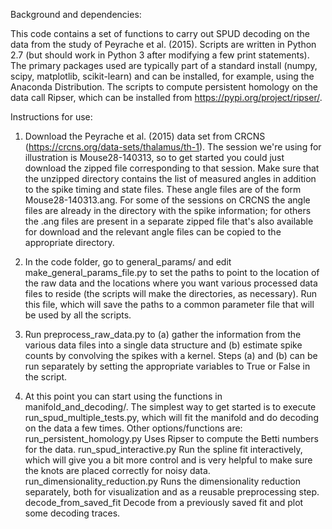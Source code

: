 Background and dependencies:

This code contains a set of functions to carry out SPUD decoding on the data from the study of Peyrache et al. (2015). Scripts are written in Python 2.7 (but should work in Python 3 after modifying a few print statements). The primary packages used are typically part of a standard install (numpy, scipy, matplotlib, scikit-learn) and can be installed, for example, using the Anaconda Distribution. The scripts to compute persistent homology on the data call Ripser, which can be installed from https://pypi.org/project/ripser/.

Instructions for use:

1) Download the Peyrache et al. (2015) data set from CRCNS (https://crcns.org/data-sets/thalamus/th-1). The session we're using for illustration is Mouse28-140313, so to get started you could just download the zipped file corresponding to that session. Make sure that the unzipped directory contains the list of measured angles in addition to the spike timing and state files. These angle files are of the form Mouse28-140313.ang. For some of the sessions on CRCNS the angle files are already in the directory with the spike information; for others the .ang files are present in a separate zipped file that's also available for download and the relevant angle files can be copied to the appropriate directory.

2) In the code folder, go to general_params/ and edit make_general_params_file.py to set the paths to point to the location of the raw data and the locations where you want various processed data files to reside (the scripts will make the directories, as necessary). Run this file, which will save the paths to a common parameter file that will be used by all the scripts.

3) Run preprocess_raw_data.py to (a) gather the information from the various data files into a single data structure and (b) estimate spike counts by convolving the spikes with a kernel. Steps (a) and (b) can be run separately by setting the appropriate variables to True or False in the script.

4) At this point you can start using the functions in manifold_and_decoding/. The simplest way to get started is to execute run_spud_multiple_tests.py, which will fit the manifold and do decoding on the data a few times. 
Other options/functions are:
run_persistent_homology.py Uses Ripser to compute the Betti numbers for the data.
run_spud_interactive.py Run the spline fit interactively, which will give you a bit more control and is very helpful to make sure the knots are placed correctly for noisy data. 
run_dimensionality_reduction.py Runs the dimensionality reduction separately, both for visualization and as a reusable preprocessing step.
decode_from_saved_fit Decode from a previously saved fit and plot some decoding traces.
